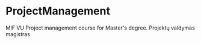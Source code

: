 # ProjectManagement
MIF VU Project management course for Master's degree. Projektų valdymas magistras

